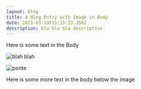 ```yaml
---
layout: blog
title: A Blog Entry with Image in Body
date: 2021-03-19T15:15:23.356Z
description: bla bla bla description
---
```

Here is some text in the Body

![blah blah](https://res.cloudinary.com/dontbzd8/image/upload/v1616071594/Arequipa/DSCN2881_hvkqdx.jpg "Church")

![ponte](https://res.cloudinary.com/dontbzd8/image/upload/v1616071668/Arequipa/DSCN2888_cavalk.jpg "Ponte in Yanahuara")

Here is some more text in the body below the image